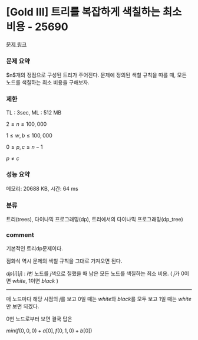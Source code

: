 # [Gold III] 트리를 복잡하게 색칠하는 최소 비용 - 25690

[문제 링크](https://www.acmicpc.net/problem/25690)

### 문제 요약

<p> $n$개의 정점으로 구성된 트리가 주어진다. 문제에 정의된 색칠 규칙을 따를 때, 모든 노드를 색칠하는 최소 비용을 구해보자. </p>

### 제한

TL : 3sec, ML : 512 MB

$2 ≤ n ≤ 100,000$

$1 ≤ w, b ≤ 100,000$

$0 ≤ p, c ≤ n - 1$

$p ≠ c$

### 성능 요약

메모리: 20688 KB, 시간: 64 ms

### 분류

트리(trees), 다이나믹 프로그래밍(dp), 트리에서의 다이나믹 프로그래밍(dp_tree)

### comment

기본적인 트리dp문제이다.

점화식 역시 문제의 색칠 규칙을 그대로 가져오면 된다.

$dp[i][j]$ : $i$번 노드를 $j$색으로 칠했을 때 남은 모든 노드를 색칠하는 최소 비용. ( $j$가 $0$이면 $white$, $1$이면 $black$ )

-----------------------------------------------------------------------------------------------------------------------------------------------------------------------

매 노드마다 해당 시점의 $j$를 보고 $0$일 때는 $white$와 $black$를 모두 보고 $1$일 때는 $white$만 보면 되겠다.

$0$번 노드로부터 보면 결국 답은

$min(f(0, 0, 0) + a[0], f(0, 1, 0) + b[0])$

